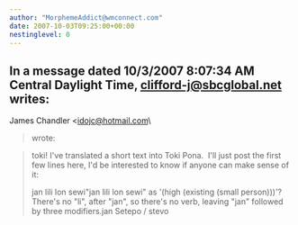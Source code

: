 ```yaml
---
author: "MorphemeAddict@wmconnect.com"
date: 2007-10-03T09:25:00+00:00
nestinglevel: 0
---
```

In a message dated 10/3/2007 8:07:34 AM Central Daylight Time, [clifford-j@sbcglobal.net](mailto://clifford-j@sbcglobal.net) writes:
---
 James Chandler <[idojc@hotmail.com](mailto://idojc@hotmail.com)\
> wrote:

> toki!
> I've translated a short text into Toki Pona.  I'll just post the first few 
> lines here, I'd be interested to know if anyone can make sense of it:
> 
> jan lili lon sewi"jan lili lon sewi" as '(high (existing (small person)))'? There's no "li", after "jan", so there's no verb, leaving "jan" followed by three modifiers.jan Setepo / stevo